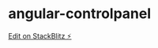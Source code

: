 # angular-controlpanel

[Edit on StackBlitz ⚡️](https://stackblitz.com/edit/stackblitz-starters-3yjsax)